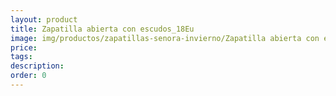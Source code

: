 ```yaml
---
layout: product
title: Zapatilla abierta con escudos_18Eu
image: img/productos/zapatillas-senora-invierno/Zapatilla abierta con escudos_18Eu.webp
price: 
tags: 
description: 
order: 0
---
```

